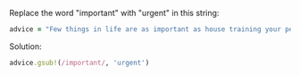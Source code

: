 Replace the word "important" with "urgent" in this string:
```rb
advice = "Few things in life are as important as house training your pet dinosaur."
```

Solution:
```rb
advice.gsub!(/important/, 'urgent')
```
